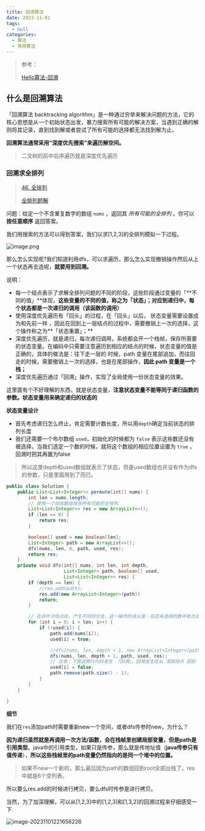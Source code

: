 ```yaml
---
title: 回溯算法
date: 2023-11-01
tags: 
  - null
categories:  
  - 算法
  - 常用算法
---
```


> 参考：
>
> [Hello算法-回溯](https://www.hello-algo.com/chapter_backtracking/backtracking_algorithm)

## 什么是回溯算法

「回溯算法 backtracking algorithm」是一种通过穷举来解决问题的方法，它的核心思想是从一个初始状态出发，暴力搜索所有可能的解决方案，当遇到正确的解则将其记录，直到找到解或者尝试了所有可能的选择都无法找到解为止。

**回溯算法通常采用“深度优先搜索”来遍历解空间。**

> 二叉树的前中后序遍历就是深度优先遍历

### 回溯求全排列	

>[46. 全排列](https://leetcode.cn/problems/permutations/)
>
>[全排列题解](https://leetcode.cn/problems/permutations/?envType=study-plan-v2&envId=top-100-liked)

问题：给定一个不含重复数字的数组 `nums` ，返回其 *所有可能的全排列* 。你可以 **按任意顺序** 返回答案。

我们用搜索的方法可以得到答案，我们以求[1,2,3]的全排列模拟一下过程。

![image.png](https://typora-1309665611.cos.ap-nanjing.myqcloud.com/typora/0bf18f9b86a2542d1f6aa8db6cc45475fce5aa329a07ca02a9357c2ead81eec1-image.png)

那么怎么实现呢?我们知道利用dfs，可以求遍历，那么怎么实现撤销操作然后从上一个状态再去选呢，**就要用到回溯。**

说明：

- 每一个结点表示了求解全排列问题的不同的阶段，这些阶段通过变量的「**不同的值」**体现，**这些变量的不同的值，称之为「状态」；对应到递归中，每个状态都是一次递归的调用（该函数的调用）**
- 使用深度优先遍历有「回头」的过程，在「回头」以后， 状态变量需要设置成为和先前一样 ，因此在回到上一层结点的过程中，需要撤销上一次的选择，这个操作称之为**「状态重置」；**
- 深度优先遍历，就是递归，每次递归调用，系统都会开一个栈帧，保存所需要的状态变量。在编码中只需要注意遍历到相应的结点的时候，状态变量的值是正确的，具体的做法是：往下走一层的 时候，path 变量在尾部追加，而往回走的时候，需要撤销上一次的选择，也是在尾部操作，**因此 path 变量是一个栈；**
- 深度优先遍历通过「回溯」操作，实现了全局使用一份状态变量的效果。

这里面有个不好理解的东西，就是状态变量，**注意状态变量不能等同于递归函数的参数。状态变量用来确定递归的状态的**

**状态变量设计**

- 首先考虑递归怎么终止，肯定需要计数长度，所以用`depth`确定当前状态的排列长度
- 我们还需要一个布尔数组 `used`，初始化的时候都为 `false` 表示这些数还没有被选择，当我们选定一个数的时候，就将这个数组的相应位置设置为 `true` ，回溯时把其再置为false

> 所以这里depth和used数组就表示了状态，但是used数组也并没有作为dfs的参数，只是里面用到了而已。

```java
public class Solution {
    public List<List<Integer>> permute(int[] nums) {
        int len = nums.length;
        // 使用一个动态数组保存所有可能的全排列
        List<List<Integer>> res = new ArrayList<>();
        if (len == 0) {
            return res;
        }

        boolean[] used = new boolean[len];
        List<Integer> path = new ArrayList<>();
        dfs(nums, len, 0, path, used, res);
        return res;
    }
    private void dfs(int[] nums, int len, int depth,
                     List<Integer> path, boolean[] used,
                     List<List<Integer>> res) {
        if (depth == len) {
            //res.add(path);
            res.add(new ArrayList<Integer>(path))
            return;
        }

        // 在非叶子结点处，产生不同的分支，这一操作的语义是：在还未选择的数中依次选择一个元素作为下一个位置的元素，这显然得通过一个循环实现。
        for (int i = 0; i < len; i++) {
            if (!used[i]) {
                path.add(nums[i]);
                used[i] = true;

                //dfs(nums, len, depth + 1, new ArrayList<Integer>(path), used, res);
                dfs(nums, len, depth + 1, path, used, res);
                // 注意：下面这两行代码发生 「回溯」，回溯发生在从 深层结点 回到 浅层结点 的过程，代码在形式上和递归之前是对称的
                used[i] = false;
                path.remove(path.size() - 1);
            }
        }
    }

}

```

**细节**

我们在`res`添加path时需要重新new一个空间，或者dfs传参时new，为什么？

**因为递归虽然就是再调用一次方法/函数，会在栈帧里创建局部变量，但是path是引用类型**。java中的引用类型，如果只是传参，那么就是传地址值（**java传参只有值传递**），**所以这些栈帧里的path变量仍然指向的是同一个堆中的位置。**

> 如果不new一个新的，那么最后因为path的数组回到root全部出栈了，res中就是6个空列表。

所以要么res.add的时候进行拷贝，要么dfs时传参是进行拷贝。





当然，为了加深理解，可以从[1,2,3]中的[1,2,3]和[1,3,2]的回溯过程来仔细感受一下

![image-20231101221656226](https://typora-1309665611.cos.ap-nanjing.myqcloud.com/typora/image-20231101221656226.png)

[https://www.hello-algo.com/chapter_backtracking/backtracking_algorithm/]: 
[https://www.hello-algo.com/chapter_backtracking/backtracking_algorithm]: 
